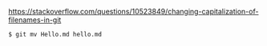 https://stackoverflow.com/questions/10523849/changing-capitalization-of-filenames-in-git

```bash
$ git mv Hello.md hello.md
```
